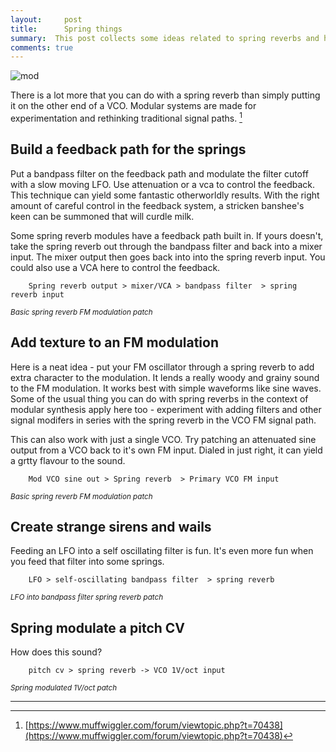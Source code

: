 ```yaml
---
layout:     post
title:      Spring things
summary:  This post collects some ideas related to spring reverbs and how to use them in non-standard ways. 
comments: true
---
```

<img src="{{ site.baseurl }}/images/mod3.jpg" alt="mod" class="avatar" />

There is a lot more that you can do with a spring reverb than simply putting it on the other end of a VCO. Modular systems are made for experimentation and rethinking traditional signal paths. [^1] 

## Build a feedback path for the springs

Put a bandpass filter on the feedback path and modulate the filter cutoff with a slow moving LFO. Use attenuation or a vca to control the feedback. This technique can yield some fantastic otherworldly results. With the right amount of careful control in the feedback system, a stricken banshee's keen can be summoned that will curdle milk.

Some spring reverb modules have a feedback path built in. If yours doesn't, take the spring reverb out through the bandpass filter and back into a mixer input. The mixer output then goes back into into the spring reverb input. You could also use a VCA here to control the feedback.

        Spring reverb output > mixer/VCA > bandpass filter  > spring reverb input 

<sup><i>Basic spring reverb FM modulation patch</i></sup>

## Add texture to an FM modulation

Here is a neat idea - put your FM oscillator through a spring reverb to add extra character to the modulation. It lends a really woody and grainy sound to the FM modulation. It works best with simple waveforms like sine waves. Some of the usual thing you can do with spring reverbs in the context of modular synthesis apply here too - experiment with adding filters and other signal modifers in series with the spring reverb in the VCO FM signal path. 

This can also work with just a single VCO. Try patching an attenuated sine output from a VCO back to it's own FM input. Dialed in just right, it can yield a grtty flavour to the sound.

        Mod VCO sine out > Spring reverb  > Primary VCO FM input 

<sup><i>Basic spring reverb FM modulation patch</i></sup>

## Create strange sirens and wails

Feeding an LFO into a self oscillating filter is fun. It's even more fun when you feed that filter into some springs. 

        LFO > self-oscillating bandpass filter  > spring reverb 

<sup><i>LFO into bandpass filter spring reverb patch</i></sup>

## Spring modulate a pitch CV

How does this sound?

        pitch cv > spring reverb -> VCO 1V/oct input 

<sup><i>Spring modulated 1V/oct patch</i></sup>

---

[^1]: [https://www.muffwiggler.com/forum/viewtopic.php?t=70438](https://www.muffwiggler.com/forum/viewtopic.php?t=70438)